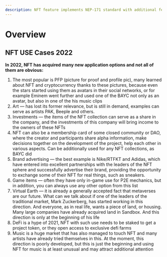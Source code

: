 ```yaml
---
description: NFT feature implements NEP-171 standard with additional features
---
```


# Overview



## NFT USE Cases 2022&#x20;

**In 2022, NFT has acquired many new application options and not all of them are obvious:**

1. The most popular is PFP (picture for proof and profile pic), many learned about NFT and cryptocurrency thanks to these pictures, because even the stars started using them as avatars in their social networks, or for example Eminem went further and used one of the BAYC not only as an avatar, but also in one of the his music clips
2. Art — has lost its former relevance, but is still in demand, examples can serve as artists PAK, Beeple and others.
3. Investments — the items of the NFT collection can serve as a share in the company, and the investments of this company will bring income to the owners of these NFTs
4. NFT can also be a membership card of some closed community or DAO, where the creator and participants share alpha information, make decisions together on the development of the project, help each other in various aspects. Can be additionally used for any NFT collections, as BAYC did
5. Brand advertising — the best example is Nike/RTFKT and Adidas, which have entered into excellent partnerships with the leaders of the NFT sphere and successfully advertise their brand, providing the opportunity to exchange some of their NFT for real things, such as sneakers.
6. Game items — often they have only in-game use for P2E mechanics, but in addition, you can always use any other option from this list
7. Virtual Earth — it is already a generally accepted fact that metaverses are our future. What can we talk about if one of the leaders of the traditional market, Mark Zuckerberg, has started working in this direction. And everyone, as in real life, wants a piece of land, or housing. Many large companies have already acquired land in Sandbox. And this direction is only at the beginning of his life
8. DeFi is a hype of 2021, NFT with such use needs to be staked to get a project token, or they open access to exclusive defi farms
9. Music is a huge market that has also managed to touch NFT and many artists have already tried themselves in this. At the moment, this direction is poorly developed, but this is just the beginning and using NFT for music is at least unusual and may attract additional attention
